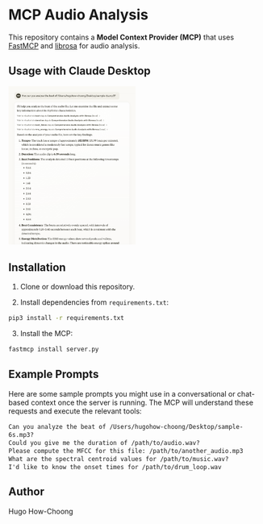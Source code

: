 # MCP Audio Analysis

This repository contains a **Model Context Provider (MCP)** that uses [FastMCP](https://github.com/pseudo-url/fastmcp) and [librosa](https://librosa.org/) for audio analysis.

## Usage with Claude Desktop

<img src="screen.png" alt="alt text" width="50%">

## Installation

1. Clone or download this repository.

2. Install dependencies from `requirements.txt`:

```bash
pip3 install -r requirements.txt
```

3. Install the MCP:

```bash
fastmcp install server.py
```

## Example Prompts

Here are some sample prompts you might use in a conversational or chat-based context once the server is running. The MCP will understand these requests and execute the relevant tools:

```
Can you analyze the beat of /Users/hugohow-choong/Desktop/sample-6s.mp3?
Could you give me the duration of /path/to/audio.wav?
Please compute the MFCC for this file: /path/to/another_audio.mp3
What are the spectral centroid values for /path/to/music.wav?
I'd like to know the onset times for /path/to/drum_loop.wav
```

## Author

Hugo How-Choong
